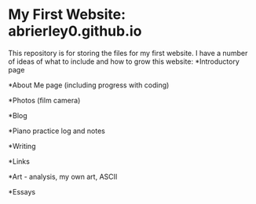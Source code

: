 # My First Website: abrierley0.github.io
This repository is for storing the files for my first website.
I have a number of ideas of what to include and how to grow this website:
*Introductory page

*About Me page (including progress with coding)

*Photos (film camera)

*Blog

*Piano practice log and notes

*Writing

*Links 

*Art - analysis, my own art, ASCII

*Essays
